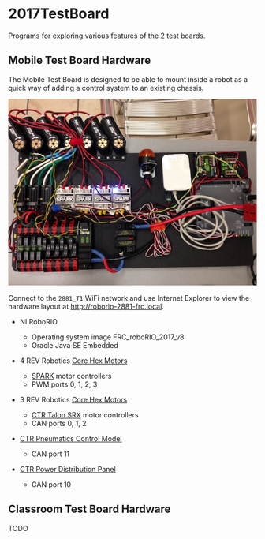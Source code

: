 # 2017TestBoard

Programs for exploring various features of the 2 test boards.

## Mobile Test Board Hardware

The Mobile Test Board is designed to be able to mount inside a robot as a quick way of adding a control system to an existing chassis.

![Mobile Test Board](Test%20Board%20-%20Mobile.jpg)

Connect to the `2881_T1` WiFi network and use Internet Explorer to view the hardware layout at
http://roborio-2881-frc.local.

- NI RoboRIO
  - Operating system image FRC_roboRIO_2017_v8
  - Oracle Java SE Embedded

- 4 REV Robotics [Core Hex Motors](http://www.revrobotics.com/rev-41-1300/)
  - [SPARK](http://www.revrobotics.com/spark/) motor controllers
  - PWM ports 0, 1, 2, 3

- 3 REV Robotics [Core Hex Motors](http://www.revrobotics.com/rev-41-1300/)
  - [CTR Talon SRX](http://www.ctr-electronics.com/talon-srx.html) motor controllers
  - CAN ports 0, 1, 2

- [CTR Pneumatics Control Model](http://www.ctr-electronics.com/pcm.html)
  - CAN port 11

- [CTR Power Distribution Panel](http://www.ctr-electronics.com/pdp.html)
  - CAN port 10

## Classroom Test Board Hardware

TODO
